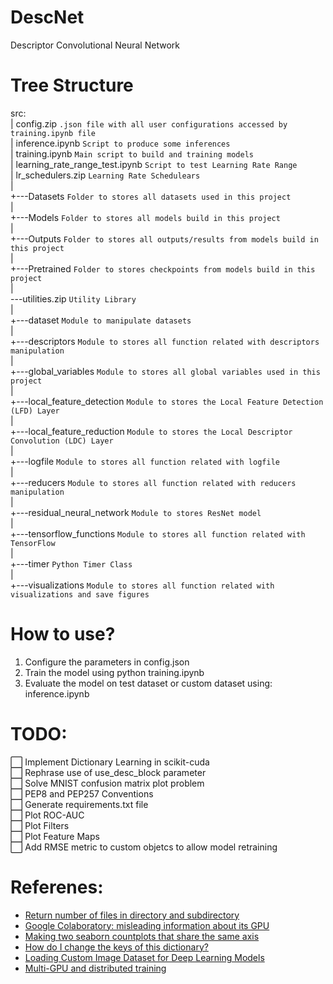 # DescNet

Descriptor Convolutional Neural Network

# Tree Structure

src:
<br>
|   config.zip `.json file with all user configurations accessed by training.ipynb file` <br>
|   inference.ipynb `Script to produce some inferences` <br>
|   training.ipynb `Main script to build and training models` <br>
|   learning_rate_range_test.ipynb `Script to test Learning Rate Range` <br>
|   lr_schedulers.zip `Learning Rate Schedulears` <br>
|   <br>
+---Datasets `Folder to stores all datasets used in this project` <br>
|   <br>
+---Models `Folder to stores all models build in this project` <br>
|   <br>
+---Outputs `Folder to stores all outputs/results from models build in this project` <br>
|   <br>
+---Pretrained `Folder to stores checkpoints from models build in this project` <br>
|   <br>
\---utilities.zip `Utility Library` <br>
    | <br>
    +---dataset  `Module to manipulate datasets` <br>
    | <br>
    +---descriptors `Module to stores all function related with descriptors manipulation` <br>
    | <br>
    +---global_variables `Module to stores all global variables used in this project` <br>
    | <br>
    +---local_feature_detection `Module to stores the Local Feature Detection (LFD) Layer` <br>
    | <br>
    +---local_feature_reduction `Module to stores the Local Descriptor Convolution (LDC) Layer` <br>
    | <br>
    +---logfile `Module to stores all function related with logfile` <br>
    | <br>
    +---reducers `Module to stores all function related with reducers manipulation` <br>
    | <br>
    +---residual_neural_network `Module to stores ResNet model` <br>
    | <br>
    +---tensorflow_functions `Module to stores all function related with TensorFlow` <br>
    | <br>
    +---timer `Python Timer Class` <br>
    | <br>
    +---visualizations `Module to stores all function related with visualizations and save figures` <br>

# How to use?

1. Configure the parameters in config.json
2. Train the model using python training.ipynb
3. Evaluate the model on test dataset or custom dataset using: inference.ipynb

# TODO:

:white_large_square: Implement Dictionary Learning  in scikit-cuda <br>
:white_large_square: Rephrase use of use_desc_block parameter <br>
:white_large_square: Solve MNIST confusion matrix plot problem <br>
:white_large_square: PEP8 and PEP257 Conventions <br>
:white_large_square: Generate requirements.txt file <br>
:white_large_square: Plot ROC-AUC <br>
:white_large_square: Plot Filters <br>
:white_large_square: Plot Feature Maps <br>
:white_large_square: Add RMSE metric to custom objetcs to allow model retraining <br>

# Referenes:

- [Return number of files in directory and subdirectory](https://stackoverflow.com/questions/16910330/return-number-of-files-in-directory-and-subdirectory "Return number of files in directory and subdirectory")
- [Google Colaboratory: misleading information about its GPU](https://stackoverflow.com/questions/48750199/google-colaboratory-misleading-information-about-its-gpu-only-5-ram-available "Google Colaboratory: misleading information about its GPU")
- [Making two seaborn countplots that share the same axis](https://stackoverflow.com/questions/56347698/making-two-seaborn-countplots-that-share-the-same-axis "Making two seaborn countplots that share the same axis")
- [How do I change the keys of this dictionary?](https://stackoverflow.com/questions/2213334/in-python-i-have-a-dictionary-how-do-i-change-the-keys-of-this-dictionary "How do I change the keys of this dictionary?")
- [Loading Custom Image Dataset for Deep Learning Models](https://towardsdatascience.com/loading-custom-image-dataset-for-deep-learning-models-part-1-d64fa7aaeca6 "Loading Custom Image Dataset for Deep Learning Models")
- [Multi-GPU and distributed training](https://keras.io/guides/distributed_training/ "Multi-GPU and distributed training")
